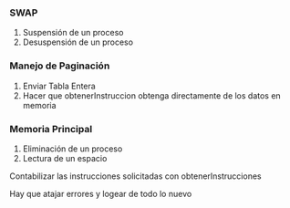 ### SWAP
1) Suspensión de un proceso
2) Desuspensión de un proceso

### Manejo de Paginación
1) Enviar Tabla Entera
2) Hacer que obtenerInstruccion obtenga directamente de los datos en memoria

### Memoria Principal

1) Eliminación de un proceso
2) Lectura de un espacio


Contabilizar las instrucciones solicitadas con obtenerInstrucciones

Hay que atajar errores y logear de todo lo nuevo
